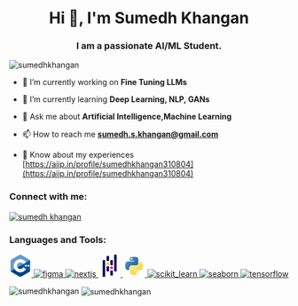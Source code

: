 <h1 align="center">Hi 👋, I'm Sumedh Khangan</h1>
<h3 align="center">I am a passionate AI/ML Student.</h3>

<p align="left"> <img src="https://komarev.com/ghpvc/?username=sumedhkhangan&label=Profile%20views&color=0e75b6&style=flat" alt="sumedhkhangan" /> </p>

- 🔭 I’m currently working on **Fine Tuning LLMs**

- 🌱 I’m currently learning **Deep Learning, NLP, GANs**

- 💬 Ask me about **Artificial Intelligence,Machine Learning**

- 📫 How to reach me **sumedh.s.khangan@gmail.com**

- 📄 Know about my experiences [https://aiip.in/profile/sumedhkhangan310804](https://aiip.in/profile/sumedhkhangan310804)

<h3 align="left">Connect with me:</h3>
<p align="left">
<a href="https://linkedin.com/in/sumedh khangan" target="blank"><img align="center" src="https://raw.githubusercontent.com/rahuldkjain/github-profile-readme-generator/master/src/images/icons/Social/linked-in-alt.svg" alt="sumedh khangan" height="30" width="40" /></a>
</p>

<h3 align="left">Languages and Tools:</h3>
<p align="left"> <a href="https://www.w3schools.com/cpp/" target="_blank" rel="noreferrer"> <img src="https://raw.githubusercontent.com/devicons/devicon/master/icons/cplusplus/cplusplus-original.svg" alt="cplusplus" width="40" height="40"/> </a> <a href="https://www.figma.com/" target="_blank" rel="noreferrer"> <img src="https://www.vectorlogo.zone/logos/figma/figma-icon.svg" alt="figma" width="40" height="40"/> </a> <a href="https://nextjs.org/" target="_blank" rel="noreferrer"> <img src="https://cdn.worldvectorlogo.com/logos/nextjs-2.svg" alt="nextjs" width="40" height="40"/> </a> <a href="https://pandas.pydata.org/" target="_blank" rel="noreferrer"> <img src="https://raw.githubusercontent.com/devicons/devicon/2ae2a900d2f041da66e950e4d48052658d850630/icons/pandas/pandas-original.svg" alt="pandas" width="40" height="40"/> </a> <a href="https://www.python.org" target="_blank" rel="noreferrer"> <img src="https://raw.githubusercontent.com/devicons/devicon/master/icons/python/python-original.svg" alt="python" width="40" height="40"/> </a> <a href="https://scikit-learn.org/" target="_blank" rel="noreferrer"> <img src="https://upload.wikimedia.org/wikipedia/commons/0/05/Scikit_learn_logo_small.svg" alt="scikit_learn" width="40" height="40"/> </a> <a href="https://seaborn.pydata.org/" target="_blank" rel="noreferrer"> <img src="https://seaborn.pydata.org/_images/logo-mark-lightbg.svg" alt="seaborn" width="40" height="40"/> </a> <a href="https://www.tensorflow.org" target="_blank" rel="noreferrer"> <img src="https://www.vectorlogo.zone/logos/tensorflow/tensorflow-icon.svg" alt="tensorflow" width="40" height="40"/> </a> </p>

<p><img align="left" src="https://github-readme-stats.vercel.app/api/top-langs?username=sumedhkhangan&show_icons=true&locale=en&layout=compact" alt="sumedhkhangan" /></p>

<p>&nbsp;<img align="center" src="https://github-readme-stats.vercel.app/api?username=sumedhkhangan&show_icons=true&locale=en" alt="sumedhkhangan" /></p>
